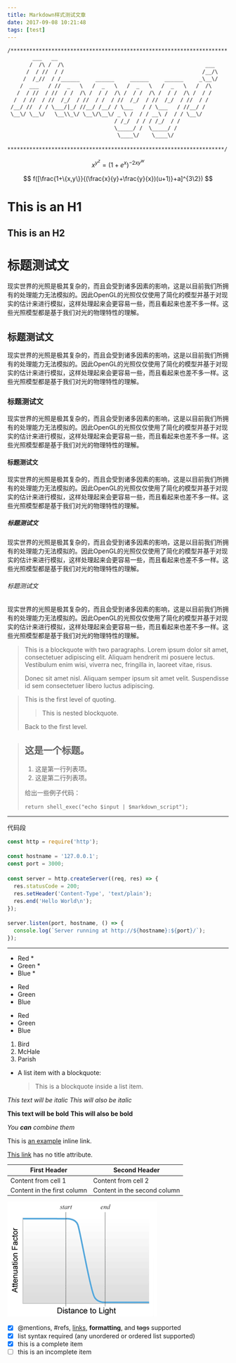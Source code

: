 ```yaml
---
title: Markdown样式测试文章
date: 2017-09-08 10:21:48
tags: [test]
---
```


```
/*********************************************************************
        ___   __
       /  /\ /  /\                                             ___
      /  / //  / /                                            /__/\
     /  /_//  / /______     ______     ______     ______     _\__\/
    /  ___   / //  _   \   /  _   \   /  _   \   /  _   \   /  /\
   /  / //  / //  / /  /\ /  / /  /\ /  / /  /\ /  / /  /\ /  / /
  /  / //  / //  /_/  / //  / /  / //  /_/  / //  /_/  / //  / /
 /__/ //  / / \___/|_/ //__/ /__/ / \___   / / \___   / //__/ /
 \__\/ \__\/   \__\\_\/ \__\/\__\/ _ \ /  / / __\ /  / / \__\/
                                  / /_/  / / / /_/  / /
                                  \_____/ /  \_____/ /     
                                   \____\/    \____\/

*********************************************************************/
```


$$
x^{y^z}=(1+e^x)^{-2xy^w}
$$

$$
f([\frac{1+\{x,y\}}{(\frac{x}{y}+\frac{y}{x})(u+1)}+a]^{3\2})
$$

<!-- more -->

This is an H1
=============

This is an H2
-------------

# 标题测试文 #

现实世界的光照是极其复杂的，而且会受到诸多因素的影响，这是以目前我们所拥有的处理能力无法模拟的。因此OpenGL的光照仅仅使用了简化的模型并基于对现实的估计来进行模拟，这样处理起来会更容易一些，而且看起来也差不多一样。这些光照模型都是基于我们对光的物理特性的理解。

## 标题测试文 ##

现实世界的光照是极其复杂的，而且会受到诸多因素的影响，这是以目前我们所拥有的处理能力无法模拟的。因此OpenGL的光照仅仅使用了简化的模型并基于对现实的估计来进行模拟，这样处理起来会更容易一些，而且看起来也差不多一样。这些光照模型都是基于我们对光的物理特性的理解。

### 标题测试文 ###

现实世界的光照是极其复杂的，而且会受到诸多因素的影响，这是以目前我们所拥有的处理能力无法模拟的。因此OpenGL的光照仅仅使用了简化的模型并基于对现实的估计来进行模拟，这样处理起来会更容易一些，而且看起来也差不多一样。这些光照模型都是基于我们对光的物理特性的理解。

#### 标题测试文 #####

现实世界的光照是极其复杂的，而且会受到诸多因素的影响，这是以目前我们所拥有的处理能力无法模拟的。因此OpenGL的光照仅仅使用了简化的模型并基于对现实的估计来进行模拟，这样处理起来会更容易一些，而且看起来也差不多一样。这些光照模型都是基于我们对光的物理特性的理解。

##### 标题测试文 #####

现实世界的光照是极其复杂的，而且会受到诸多因素的影响，这是以目前我们所拥有的处理能力无法模拟的。因此OpenGL的光照仅仅使用了简化的模型并基于对现实的估计来进行模拟，这样处理起来会更容易一些，而且看起来也差不多一样。这些光照模型都是基于我们对光的物理特性的理解。

###### 标题测试文 ######

现实世界的光照是极其复杂的，而且会受到诸多因素的影响，这是以目前我们所拥有的处理能力无法模拟的。因此OpenGL的光照仅仅使用了简化的模型并基于对现实的估计来进行模拟，这样处理起来会更容易一些，而且看起来也差不多一样。这些光照模型都是基于我们对光的物理特性的理解。

> This is a blockquote with two paragraphs. Lorem ipsum dolor sit amet,
> consectetuer adipiscing elit. Aliquam hendrerit mi posuere lectus.
> Vestibulum enim wisi, viverra nec, fringilla in, laoreet vitae, risus.
> 
> Donec sit amet nisl. Aliquam semper ipsum sit amet velit. Suspendisse
> id sem consectetuer libero luctus adipiscing.

> This is the first level of quoting.
>
> > This is nested blockquote.
>
> Back to the first level.

> ## 这是一个标题。
> 
> 1.   这是第一行列表项。
> 2.   这是第二行列表项。
> 
> 给出一些例子代码：
> 
>     return shell_exec("echo $input | $markdown_script");


----

代码段

```js
const http = require('http');

const hostname = '127.0.0.1';
const port = 3000;

const server = http.createServer((req, res) => {
  res.statusCode = 200;
  res.setHeader('Content-Type', 'text/plain');
  res.end('Hello World\n');
});

server.listen(port, hostname, () => {
  console.log(`Server running at http://${hostname}:${port}/`);
});
```

----


* Red *
* Green *
* Blue *

+   Red
+   Green
+   Blue

-   Red
-   Green
-   Blue

1.  Bird
2.  McHale
3.  Parish

*   A list item with a blockquote:

    > This is a blockquote
    > inside a list item.



*This text will be italic*
_This will also be italic_

**This text will be bold**
__This will also be bold__

_You **can** combine them_


This is [an example](http://example.com/ "Title") inline link.

[This link](http://example.net/) has no title attribute.

First Header | Second Header
------------ | -------------
Content from cell 1 | Content from cell 2
Content in the first column | Content in the second column

![alt text](https://raw.githubusercontent.com/mariaclark1123/mariaclark1123.github.io/master/srcimage/atten_pic.png "Title")

- [x] @mentions, #refs, [links](), **formatting**, and <del>tags</del> supported
- [x] list syntax required (any unordered or ordered list supported)
- [x] this is a complete item
- [ ] this is an incomplete item